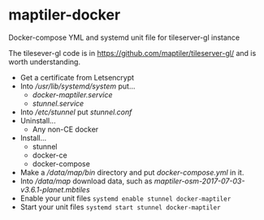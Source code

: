 # maptiler-docker
Docker-compose YML and systemd unit file for tileserver-gl instance

The tilesever-gl code is in https://github.com/maptiler/tileserver-gl/ and is worth understanding.

* Get a certificate from Letsencrypt
* Into */usr/lib/systemd/system* put...
  * *docker-maptiler.service*
  * *stunnel.service*
* Into */etc/stunnel* put *stunnel.conf*
* Uninstall...
  * Any non-CE docker
* Install...
  * stunnel
  * docker-ce
  * docker-compose
* Make a */data/map/bin* directory and put *docker-compose.yml* in it.
* Into */data/map* download data, such as *maptiler-osm-2017-07-03-v3.6.1-planet.mbtiles*
* Enable your unit files
`systemd enable stunnel docker-maptiler`
* Start your unit files
`systemd start stunnel docker-maptiler`
